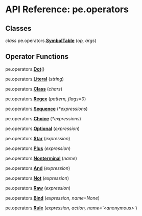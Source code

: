
# API Reference: pe.operators

## Classes

*class* pe.operators.**<a id="SymbolTable" href="#SymbolTable">SymbolTable</a>**
(*op, args*)


## Operator Functions

pe.operators.**<a id="Dot" href="#Dot">Dot</a>**()

pe.operators.**<a id="Literal" href="#Literal">Literal</a>**
(*string*)

pe.operators.**<a id="Class" href="#Class">Class</a>**
(*chars*)

pe.operators.**<a id="Regex" href="#Regex">Regex</a>**
(*pattern, flags=0*)

pe.operators.**<a id="Sequence" href="#Sequence">Sequence</a>**
(*\*expressions*)

pe.operators.**<a id="Choice" href="#Choice">Choice</a>**
(*\*expressions*)

pe.operators.**<a id="Optional" href="#Optional">Optional</a>**
(*expression*)

pe.operators.**<a id="Star" href="#Star">Star</a>**
(*expression*)

pe.operators.**<a id="Plus" href="#Plus">Plus</a>**
(*expression*)

pe.operators.**<a id="Nonterminal" href="#Nonterminal">Nonterminal</a>**
(*name*)

pe.operators.**<a id="And" href="#And">And</a>**
(*expression*)

pe.operators.**<a id="Not" href="#Not">Not</a>**
(*expression*)

pe.operators.**<a id="Raw" href="#Raw">Raw</a>**
(*expression*)

pe.operators.**<a id="Bind" href="#Bind">Bind</a>**
(*expression, name=None*)

pe.operators.**<a id="Rule" href="#Rule">Rule</a>**
(*expression, action, name='\<anonymous\>'*)
